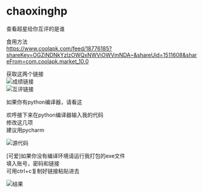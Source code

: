 # chaoxinghp




查看超星给你互评的是谁  
  
食用方法    
https://www.coolapk.com/feed/18776185?shareKey=OGZiNDNkYzIzOWQxNWViOWVmNDA~&shareUid=1511608&shareFrom=com.coolapk.market_10.0  
  
  
获取这两个链接    
![成绩链接](https://shop.io.mi-img.com/app/shop/img?id=shop_e627e2dc3c680bf024be8d98d0ec875e.png)  
![互评链接](https://shop.io.mi-img.com/app/shop/img?id=shop_4b6d5c850aaca77bbc4d4e67005d5181.png)  

如果你有python编译器，请看这  
  
欢呼接下来在python编译器输入我的代码  
修改这几项  
建议用pycharm  

![源代码](https://shop.io.mi-img.com/app/shop/img?id=shop_02b9a64b7232012c80352b4ca91e6592.png)  



[可爱]如果你没有编译环境请运行我打包的exe文件  
填入账号，密码和链接  
可用ctrl+c复制好链接粘贴进去  
  
  ![结果](https://shop.io.mi-img.com/app/shop/img?id=shop_c684b0ac7c4c8467d4de9a343204fc85.png)  
  
